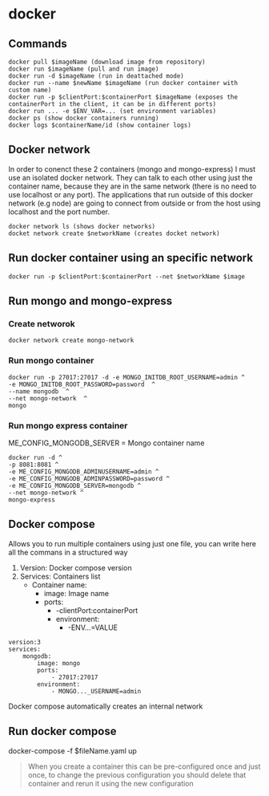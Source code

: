 # docker
## Commands
```
docker pull $imageName (download image from repository)
docker run $imageName (pull and run image)
docker run -d $imageName (run in deattached mode)
docker run --name $newName $imageName (run docker container with custom name)
docker run -p $clientPort:$containerPort $imageName (exposes the containerPort in the client, it can be in different ports)
docker run ... -e $ENV_VAR=... (set environment variables)
docker ps (show docker containers running)
docker logs $containerName/id (show container logs)
```

## Docker network
In order to conenct these 2 containers (mongo and mongo-express) I must use an isolated docker network. They can talk to each other using just the container name, because they are in the same network (there is no need to use localhost or any port).
The applications that run outside of this docker network (e.g node) are going to connect from outside or from the host using localhost and the port number.

```
docker network ls (shows docker networks)
docket network create $networkName (creates docket network)
```

## Run docker container using an specific network
```
docker run -p $clientPort:$containerPort --net $networkName $image
```

## Run mongo and mongo-express

### Create networok
```
docker network create mongo-network
```
### Run mongo container
```
docker run -p 27017:27017 -d -e MONGO_INITDB_ROOT_USERNAME=admin ^
-e MONGO_INITDB_ROOT_PASSWORD=password  ^
--name mongodb  ^
--net mongo-network  ^
mongo 
```

### Run mongo express container
ME_CONFIG_MONGODB_SERVER = Mongo container name
```
docker run -d ^
-p 8081:8081 ^
-e ME_CONFIG_MONGODB_ADMINUSERNAME=admin ^
-e ME_CONFIG_MONGODB_ADMINPASSWORD=password ^
-e ME_CONFIG_MONGODB_SERVER=mongodb ^
--net mongo-network ^
mongo-express
```

## Docker compose
Allows you to run multiple containers using just one file, you can write here all the commans in a structured way

1. Version: Docker compose version
2. Services: Containers list
    - Container name:
       - image: Image name
       - ports: 
          - -clientPort:containerPort
          - environment:
            - -ENV...=VALUE   
         
```
version:3
services:
    mongodb:
        image: mongo
        ports: 
            - 27017:27017
        environment:
            - MONGO..._USERNAME=admin
```

Docker compose automatically creates an internal network

## Run docker compose
docker-compose -f $fileName.yaml up

> When you create a container this can be pre-configured once and just once, to change the previous configuration you should delete that container and rerun it using the new configuration